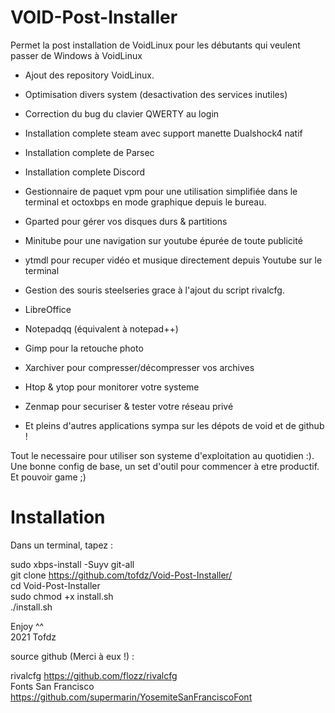 # VOID-Post-Installer

Permet la post installation de VoidLinux pour les débutants qui veulent passer de Windows à VoidLinux

- Ajout des repository VoidLinux.
- Optimisation divers system (desactivation des services inutiles)
- Correction du bug du clavier QWERTY au login

- Installation complete steam avec support manette Dualshock4 natif
- Installation complete de Parsec
- Installation complete Discord

- Gestionnaire de paquet vpm pour une utilisation simplifiée dans le terminal et octoxbps en mode graphique depuis le bureau.
- Gparted pour gérer vos disques durs & partitions 
- Minitube pour une navigation sur youtube épurée de toute publicité
- ytmdl pour recuper vidéo et musique directement depuis Youtube sur le terminal
- Gestion des souris steelseries grace à l'ajout du script rivalcfg.
- LibreOffice
- Notepadqq (équivalent à notepad++)
- Gimp pour la retouche photo
- Xarchiver pour compresser/décompresser vos archives
- Htop & ytop pour monitorer votre systeme
- Zenmap pour securiser & tester votre réseau privé
- Et pleins d'autres applications sympa sur les dépots de void et de github !



Tout le necessaire pour utiliser son systeme d'exploitation au quotidien :).
Une bonne config de base, un set d'outil pour commencer à etre productif.
Et pouvoir game ;)



# Installation

Dans un terminal, tapez :

sudo xbps-install -Suyv git-all  
git clone https://github.com/tofdz/Void-Post-Installer/  
cd Void-Post-Installer  
sudo chmod +x install.sh  
./install.sh

Enjoy ^^  
2021 Tofdz

source github (Merci à eux !) :

rivalcfg			https://github.com/flozz/rivalcfg  
Fonts San Francisco		https://github.com/supermarin/YosemiteSanFranciscoFont  
	
